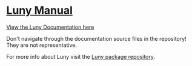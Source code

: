 # [Luny Manual](https://codesmile-0000011110110111.github.io/de.codesmile.luny-docs/)

[View the Luny Documentation here](https://codesmile-0000011110110111.github.io/de.codesmile.luny-docs/)

Don't navigate through the documentation source files in the repository! They are not representative.

For more info about Luny visit the [Luny package repository](https://github.com/CodeSmile-0000011110110111/de.codesmile.luny).

